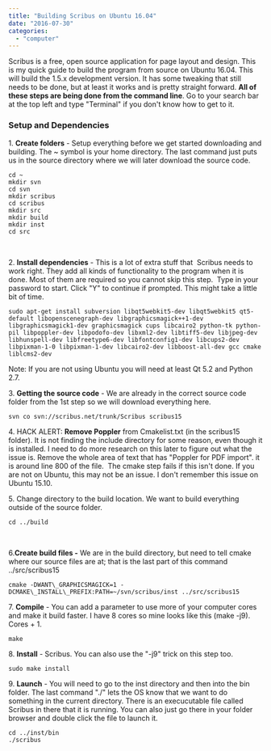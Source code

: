 ```yaml
---
title: "Building Scribus on Ubuntu 16.04"
date: "2016-07-30"
categories: 
  - "computer"
---
```


Scribus is a free, open source application for page layout and design. This is my quick guide to build the program from source on Ubuntu 16.04. This will build the 1.5.x development version. It has some tweaking that still needs to be done, but at least it works and is pretty straight forward. **All of these steps are being done from the command line**. Go to your search bar at the top left and type "Terminal" if you don't know how to get to it.

### Setup and Dependencies

1\. **Create folders** - Setup everything before we get started downloading and building. The ~ symbol is your home directory. The last command just puts us in the source directory where we will later download the source code.

    cd ~
    mkdir svn
    cd svn
    mkdir scribus
    cd scribus
    mkdir src
    mkdir build
    mkdir inst
    cd src

 

2\. **Install dependencies** - This is a lot of extra stuff that  Scribus needs to work right. They add all kinds of functionality to the program when it is done. Most of them are required so you cannot skip this step.  Type in your password to start. Click "Y" to continue if prompted. This might take a little bit of time.

    sudo apt-get install subversion libqt5webkit5-dev libqt5webkit5 qt5-default libopenscenegraph-dev libgraphicsmagick++1-dev libgraphicsmagick1-dev graphicsmagick cups libcairo2 python-tk python-pil libpoppler-dev libpodofo-dev libxml2-dev libtiff5-dev libjpeg-dev libhunspell-dev libfreetype6-dev libfontconfig1-dev libcups2-dev libpixman-1-0 libpixman-1-dev libcairo2-dev libboost-all-dev gcc cmake liblcms2-dev

Note: If you are not using Ubuntu you will need at least Qt 5.2 and Python 2.7.

3\. **Getting the source code** - We are already in the correct source code folder from the 1st step so we will download everything here.

    svn co svn://scribus.net/trunk/Scribus scribus15

4\. HACK ALERT: **Remove Poppler** from Cmakelist.txt (in the scribus15 folder). It is not finding the include directory for some reason, even though it is installed. I need to do more research on this later to figure out what the issue is. Remove the whole area of text that has "Poppler for PDF import". it is around line 800 of the file.  The cmake step fails if this isn't done. If you are not on Ubuntu, this may not be an issue. I don't remember this issue on Ubuntu 15.10.

5\. Change directory to the build location. We want to build everything outside of the source folder.

    cd ../build

 

6.**Create build files -** We are in the build directory, but need to tell cmake where our source files are at; that is the last part of this command  ../src/scribus15

    cmake -DWANT\_GRAPHICSMAGICK=1 -DCMAKE\_INSTALL\_PREFIX:PATH=~/svn/scribus/inst ../src/scribus15

7\. **Compile** - You can add a parameter to use more of your computer cores and make it build faster. I have 8 cores so mine looks like this (make -j9). Cores + 1.

    make

8\. **Install** - Scribus. You can also use the "-j9" trick on this step too.

    sudo make install

9\. **Launch** - You will need to go to the inst directory and then into the bin folder. The last command "./" lets the OS know that we want to do something in the current directory. There is an execucutable file called Scribus in there that it is running. You can also just go there in your folder browser and double click the file to launch it.

    cd ../inst/bin
    ./scribus
